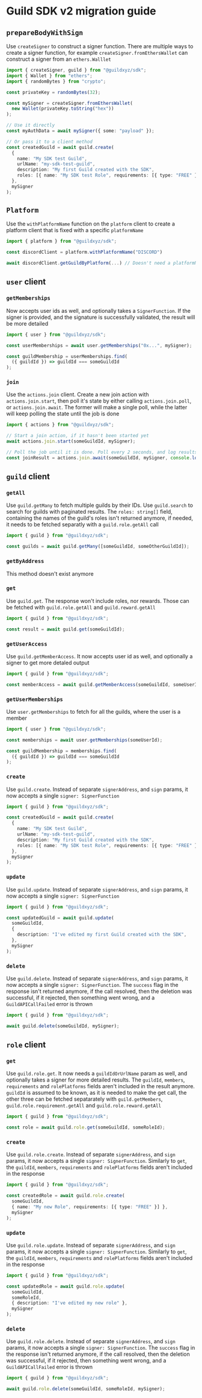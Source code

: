 # Guild SDK v2 migration guide

## `prepareBodyWithSign`

Use `createSigner` to construct a signer function. There are multiple ways to create a signer function, for example `createSigner.fromEthersWallet` can construct a signer from an `ethers.Walllet`

```ts
import { createSigner, guild } from "@guildxyz/sdk";
import { Wallet } from "ethers";
import { randomBytes } from "crypto";

const privateKey = randomBytes(32);

const mySigner = createSigner.fromEthersWallet(
  new Wallet(privateKey.toString("hex"))
);

// Use it directly
const myAuthData = await mySigner({ some: "payload" });

// Or pass it to a client method
const createdGuild = await guild.create(
  {
    name: "My SDK test Guild",
    urlName: "my-sdk-test-guild",
    description: "My first Guild created with the SDK",
    roles: [{ name: "My SDK test Role", requirements: [{ type: "FREE" }] }],
  },
  mySigner
);
```

## `Platform`

Use the `withPlatformName` function on the `platform` client to create a platform client that is fixed with a specific `platformName`

```ts
import { platform } from "@guildxyz/sdk";

const discordClient = platform.withPlatformName("DISCORD")

await discordClient.getGuildByPlatform(...) // Doesn't need a platformName parameter!
```

## `user` client

### `getMemberships`

Now accepts user ids as well, and optionally takes a `SignerFunction`. If the signer is provided, and the signature is successfully validated, the result will be more detailed

```ts
import { user } from "@guildxyz/sdk";

const userMemberships = await user.getMemberships("0x...", mySigner);

const guildMembership = userMemberships.find(
  ({ guildId }) => guildId === someGuildId
);
```

### `join`

Use the `actions.join` client. Create a new join action with `actions.join.start`, then poll it's state by either calling `actions.join.poll`, or `actions.join.await`. The former will make a single poll, while the latter will keep polling the state until the job is done

```ts
import { actions } from "@guildxyz/sdk";

// Start a join action, if it hasn't been started yet
await actions.join.start(someGuildId, mySigner);

// Poll the job until it is done. Poll every 2 seconds, and log results
const joinResult = actions.join.await(someGuildId, mySigner, console.log, 2000);
```

## `guild` client

### `getAll`

Use `guild.getMany` to fetch multiple guilds by their IDs. Use `guild.search` to search for guilds with paginated results. The `roles: string[]` field, containing the names of the guild's roles isn't returned anymore, if needed, it needs to be fetched separatly with a `guild.role.getAll` call

```ts
import { guild } from "@guildxyz/sdk";

const guilds = await guild.getMany([someGuildId, someOtherGuildId]);
```

### `getByAddress`

This method doesn't exist anymore

### `get`

Use `guild.get`. The response won't include roles, nor rewards. Those can be fetched with `guild.role.getAll` and `guild.reward.getAll`

```ts
import { guild } from "@guildxyz/sdk";

const result = await guild.get(someGuildId);
```

### `getUserAccess`

Use `guild.getMemberAccess`. It now accepts user id as well, and optionally a signer to get more detaled output

```ts
import { guild } from "@guildxyz/sdk";

const memberAccess = await guild.getMemberAccess(someGuildId, someUserId);
```

### `getUserMemberships`

Use `user.getMemberships` to fetch for all the guilds, where the user is a member

```ts
import { user } from "@guildxyz/sdk";

const memberships = await user.getMemberships(someUserId);

const guildMembership = memberships.find(
  ({ guildId }) => guildId === someGuildId
);
```

### `create`

Use `guild.create`. Instead of separate `signerAddress`, and `sign` params, it now accepts a single `signer: SignerFunction`

```ts
import { guild } from "@guildxyz/sdk";

const createdGuild = await guild.create(
  {
    name: "My SDK test Guild",
    urlName: "my-sdk-test-guild",
    description: "My first Guild created with the SDK",
    roles: [{ name: "My SDK test Role", requirements: [{ type: "FREE" }] }],
  },
  mySigner
);
```

### `update`

Use `guild.update`. Instead of separate `signerAddress`, and `sign` params, it now accepts a single `signer: SignerFunction`

```ts
import { guild } from "@guildxyz/sdk";

const updatedGuild = await guild.update(
  someGuildId,
  {
    description: "I've edited my first Guild created with the SDK",
  },
  mySigner
);
```

### `delete`

Use `guild.delete`. Instead of separate `signerAddress`, and `sign` params, it now accepts a single `signer: SignerFunction`. The `success` flag in the response isn't returned anymore, if the call resolved, then the deletion was successful, if it rejected, then something went wrong, and a `GuildAPICallFailed` error is thrown

```ts
import { guild } from "@guildxyz/sdk";

await guild.delete(someGuildId, mySigner);
```

## `role` client

### `get`

Use `guild.role.get`. It now needs a `guildIdOrUrlName` param as well, and optionally takes a signer for more detailed results. The `guildId`, `members`, `requirements` and `rolePlatforms` fields aren't included in the result anymore. `guildId` is assumed to be known, as it is needed to make the get call, the other three can be fetched sepatarately with `guild.getMembers`, `guild.role.requirement.getAll` and `guild.role.reward.getAll`

```ts
import { guild } from "@guildxyz/sdk";

const role = await guild.role.get(someGuildId, someRoleId);
```

### `create`

Use `guild.role.create`. Instead of separate `signerAddress`, and `sign` params, it now accepts a single `signer: SignerFunction`. Similarly to `get`, the `guildId`, `members`, `requirements` and `rolePlatforms` fields aren't included in the response

```ts
import { guild } from "@guildxyz/sdk";

const createdRole = await guild.role.create(
  someGuildId,
  { name: "My new Role", requirements: [{ type: "FREE" }] },
  mySigner
);
```

### `update`

Use `guild.role.update`. Instead of separate `signerAddress`, and `sign` params, it now accepts a single `signer: SignerFunction`. Similarly to `get`, the `guildId`, `members`, `requirements` and `rolePlatforms` fields aren't included in the response

```ts
import { guild } from "@guildxyz/sdk";

const updatedRole = await guild.role.update(
  someGuildId,
  someRoleId,
  { description: "I've edited my new role" },
  mySigner
);
```

### `delete`

Use `guild.role.delete`. Instead of separate `signerAddress`, and `sign` params, it now accepts a single `signer: SignerFunction`. The `success` flag in the response isn't returned anymore, if the call resolved, then the deletion was successful, if it rejected, then something went wrong, and a `GuildAPICallFailed` error is thrown

```ts
import { guild } from "@guildxyz/sdk";

await guild.role.delete(someGuildId, someRoleId, mySigner);
```
